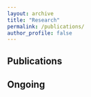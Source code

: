```yaml
---
layout: archive
title: "Research"
permalink: /publications/
author_profile: false
---
```


## Publications



## Ongoing

